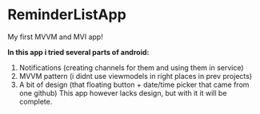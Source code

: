 # ReminderListApp
My first MVVM and MVI app! 

**In this app i tried several parts of android:**
1. Notifications (creating channels for them and using them in service)
2. MVVM pattern (i didnt use viewmodels in right places in prev projects)
3. A bit of design (that floating button + date/time picker that came from one github)
This app however lacks design, but with it it will be complete.
